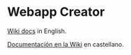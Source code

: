 # Webapp Creator

[Wiki docs](https://github.com/Jujuyeh/webapp-creator/wiki/Cpp-Code-(English)) in English.

[Documentación en la Wiki](https://github.com/Jujuyeh/webapp-creator/wiki/Funciones-en-Cpp-(castellano)) en castellano.
